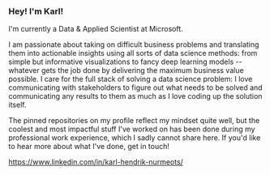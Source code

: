 ### Hey! I'm Karl!

I'm currently a Data & Applied Scientist at Microsoft.

I am passionate about taking on difficult business problems and translating them into actionable insights using all sorts of data science methods: from simple but informative visualizations to fancy deep learning models -- whatever gets the job done by delivering the maximum business value possible. I care for the full stack of solving a data science problem: I love communicating with stakeholders to figure out what needs to be solved and communicating any results to them as much as I love coding up the solution itself.

The pinned repositories on my profile reflect my mindset quite well, but the coolest and most impactful stuff I've worked on has been done during my professional work experience, which I sadly cannot share here. If you'd like to hear more about what I've done, get in touch!

https://www.linkedin.com/in/karl-hendrik-nurmeots/

<!--
**KNurmik/KNurmik** is a ✨ _special_ ✨ repository because its `README.md` (this file) appears on your GitHub profile.

Here are some ideas to get you started:

- 🔭 I’m currently working on ...
- 🌱 I’m currently learning ...
- 👯 I’m looking to collaborate on ...
- 🤔 I’m looking for help with ...
- 💬 Ask me about ...
- 📫 How to reach me: ...
- 😄 Pronouns: ...
- ⚡ Fun fact: ...
-->
